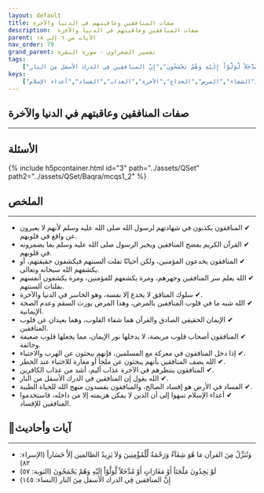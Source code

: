 ```yaml
---
layout: default
title: صفات المنافقين وعاقبتهم في الدنيا والآخرة
description:  صفات المنافقين وعاقبتهم في الدنيا والآخرة
parent: الأيات من ٦ إلي ١٨
nav_order: 79
grand_parent: تفسير الشعراوي - سورة البقرة
tags: 
    ["وَنُنَزِّلُ مِنَ القرآن مَا هُوَ شِفَآءٌ وَرَحْمَةٌ لِّلْمُؤْمِنِينَ وَلاَ يَزِيدُ الظالمين إَلاَّ خَسَاراً","لَوْ يَجِدُونَ مَلْجَئاً أَوْ مَغَارَاتٍ أَوْ مُدَّخَلاً لَّوَلَّوْاْ إِلَيْهِ وَهُمْ يَجْمَحُونَ","إِنَّ المنافقين فِي الدرك الأسفل مِنَ النار"]
keys:
    ["المنافقون","القرآن","الإيمان","الشفاء","المرض","الخداع","الآخرة","العذاب","الفساد","أعداء الإسلام"]
---
```

## ‏صفات المنافقين وعاقبتهم في الدنيا والآخرة
***
## الأسئلة 
{% include h5pcontainer.html id="3" path="../assets/QSet" path2="../assets/QSet/Baqra/mcqs1_2" %}
## الملخص
***
- ‏✔ المنافقون يكذبون في شهادتهم لرسول الله صلى الله عليه وسلم لأنهم لا يعبرون عن واقع في قلوبهم. 
- ‏✔ القرآن الكريم يفضح المنافقين ويخبر الرسول صلى الله عليه وسلم بما يضمرونه في قلوبهم. 
- ‏✔ المنافقون يخدعون المؤمنين، ولكن أحيانًا تفلت ألسنتهم فيكشفون حقيقتهم، أو يكشفهم الله سبحانه وتعالى. 
- ‏✔ الله يعلم سر المنافقين وجهرهم، ومرة يكشفهم للمؤمنين، ومرة يكشفون أنفسهم بفلتات ألسنتهم. 
- ‏✔ سلوك المنافق لا يخدع إلا نفسه، وهو الخاسر في الدنيا والآخرة. 
- ‏✔ الله شبه ما في قلوب المنافقين بالمرض، وهذا المرض يورث السقم وعدم الصحة الإيمانية. 
- ‏✔ الإيمان الحقيقي الصادق والقرآن هما شفاء القلوب، وهما بعيدان عن قلوب المنافقين. 
- ‏✔ المنافقون أصحاب قلوب مريضة، لا يدخلها نور الإيمان، مما يجعلها قلوب ضعيفة وخائفة. 
- ‏✔ إذا دخل المنافقون في معركة مع المسلمين، فإنهم يبحثون عن الهرب والاختباء. 
- ‏✔ الله يصف المنافقين بأنهم يبحثون عن ملجأ أو مغارة للاختباء عند الخطر. 
- ‏✔ المنافقون ينتظرهم في الآخرة عذاب أليم، أشد من عذاب الكافرين. 
- ‏✔ الله يقول إن المنافقين في الدرك الأسفل من النار. 
- ‏✔ الفساد في الأرض هو إفساد الصالح، والمنافقون يفسدون منهج الله للحياة الطيبة. 
- ‏✔ أعداء الإسلام تنبهوا إلى أن الدين لا يمكن هزيمته إلا من داخله، فاستخدموا المنافقين للإفساد. 

## 📜آيات وأحاديث
***
- ‏وَنُنَزِّلُ مِنَ القرآن مَا هُوَ شِفَآءٌ وَرَحْمَةٌ لِّلْمُؤْمِنِينَ وَلاَ يَزِيدُ الظالمين إَلاَّ خَسَاراً (الإسراء: ٨٢)
- ‏لَوْ يَجِدُونَ مَلْجَئاً أَوْ مَغَارَاتٍ أَوْ مُدَّخَلاً لَّوَلَّوْاْ إِلَيْهِ وَهُمْ يَجْمَحُونَ (التوبة: ٥٧)
- ‏إِنَّ المنافقين فِي الدرك الأسفل مِنَ النار (النساء: ١٤٥)

